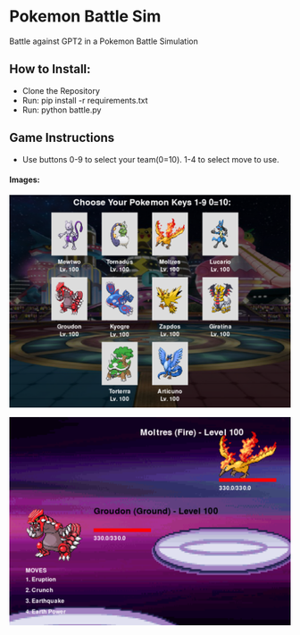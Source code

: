 # Pokemon Battle Sim
Battle against GPT2 in a Pokemon Battle Simulation

## How to Install:
* Clone the Repository
* Run: pip install -r requirements.txt
* Run: python battle.py

## Game Instructions
* Use buttons 0-9 to select your team(0=10). 1-4 to select move to use.

#### Images:
![Logo](https://github.com/dangrant6/poke-battle-ai/blob/main/img/select.png)

![Logo](https://github.com/dangrant6/poke-battle-ai/blob/main/img/ingame.png)